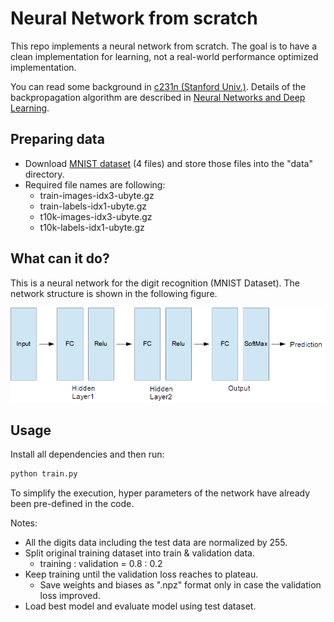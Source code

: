 # Neural Network from scratch

This repo implements a neural network from scratch. The goal is to have a clean
implementation for learning, not a real-world performance optimized
implementation.

You can read some background in
[c231n (Stanford Univ.)](http://cs231n.github.io/). Details of the
backpropagation algorithm are described in
[Neural Networks and Deep Learning](http://neuralnetworksanddeeplearning.com/chap2.html).

## Preparing data

- Download [MNIST dataset](http://yann.lecun.com/exdb/mnist/) (4 files) and
  store those files into the "data" directory.
- Required file names are following:
  - train-images-idx3-ubyte.gz
  - train-labels-idx1-ubyte.gz
  - t10k-images-idx3-ubyte.gz
  - t10k-labels-idx1-ubyte.gz

## What can it do?

This is a neural network for the digit recognition (MNIST Dataset). The network
structure is shown in the following figure.

![](./figures/fig1.png)

## Usage

Install all dependencies and then run:

```bash
python train.py
```

To simplify the execution, hyper parameters of the network have already been
pre-defined in the code.

Notes:

- All the digits data including the test data are normalized by 255.
- Split original training dataset into train & validation data.
  - training : validation = 0.8 : 0.2
- Keep training until the validation loss reaches to plateau.
  - Save weights and biases as ".npz" format only in case the validation loss
    improved.
- Load best model and evaluate model using test dataset.
